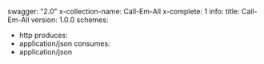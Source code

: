 swagger: "2.0"
x-collection-name: Call-Em-All
x-complete: 1
info:
  title: Call-Em-All
  version: 1.0.0
schemes:
- http
produces:
- application/json
consumes:
- application/json